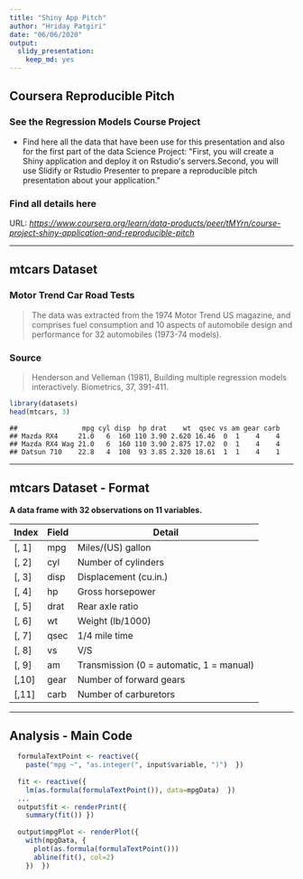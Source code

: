 ```yaml
---
title: "Shiny App Pitch"
author: "Hriday Patgiri"
date: "06/06/2020"
output: 
  slidy_presentation: 
    keep_md: yes
---
```

## Coursera Reproducible Pitch

### See the Regression Models Course Project  

- Find here all the data that have been use for this presentation and also for the first part of the data Science Project: "First, you will create a Shiny application and deploy it on Rstudio's servers.Second, you will use Slidify or Rstudio Presenter to prepare a reproducible pitch presentation about your application."

### Find all details here
URL: *https://www.coursera.org/learn/data-products/peer/tMYrn/course-project-shiny-application-and-reproducible-pitch*

---

## mtcars Dataset

### Motor Trend Car Road Tests

> The data was extracted from the 1974 Motor Trend US magazine, and comprises fuel consumption and 10 aspects of automobile design and performance for 32 automobiles (1973-74 models).

### Source
> Henderson and Velleman (1981), Building multiple regression models interactively. Biometrics, 37, 391-411.

```r
library(datasets)
head(mtcars, 3)
```

```
##                mpg cyl disp  hp drat    wt  qsec vs am gear carb
## Mazda RX4     21.0   6  160 110 3.90 2.620 16.46  0  1    4    4
## Mazda RX4 Wag 21.0   6  160 110 3.90 2.875 17.02  0  1    4    4
## Datsun 710    22.8   4  108  93 3.85 2.320 18.61  1  1    4    1
```
---

## mtcars Dataset - Format

**A data frame with 32 observations on 11 variables.**

| Index | Field | Detail |
------- | ----- | ------ |
| [, 1] | mpg | Miles/(US) gallon |
| [, 2]  | cyl | Number of cylinders |
| [, 3]	| disp | Displacement (cu.in.) |
| [, 4]	| hp | Gross horsepower |
| [, 5]	| drat | Rear axle ratio |
| [, 6]	| wt | Weight (lb/1000) |
| [, 7]	| qsec | 1/4 mile time |
| [, 8]	| vs | V/S |
| [, 9]	| am | Transmission (0 = automatic, 1 = manual) |
| [,10]	| gear | Number of forward gears |
| [,11]	| carb | Number of carburetors |

---

## Analysis - Main Code

```r
  formulaTextPoint <- reactive({
    paste("mpg ~", "as.integer(", input$variable, ")")  })
  
  fit <- reactive({
    lm(as.formula(formulaTextPoint()), data=mpgData)  })
  ...
  output$fit <- renderPrint({
    summary(fit()) })
  
  output$mpgPlot <- renderPlot({
    with(mpgData, {
      plot(as.formula(formulaTextPoint()))
      abline(fit(), col=2)
    })  })
```
